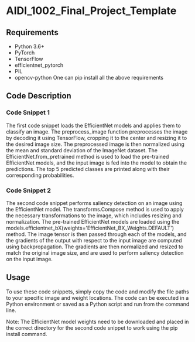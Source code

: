 # AIDI_1002_Final_Project_Template

## Requirements
- Python 3.6+
- PyTorch
- TensorFlow
- efficientnet_pytorch
- PIL
- opencv-python
One can pip install all the above requirements

## Code Description
### Code Snippet 1
The first code snippet loads the EfficientNet models and applies them to classify an image. The preprocess_image function preprocesses the image by decoding it using TensorFlow, cropping it to the center and resizing it to the desired image size. The preprocessed image is then normalized using the mean and standard deviation of the ImageNet dataset. The EfficientNet.from_pretrained method is used to load the pre-trained EfficientNet models, and the input image is fed into the model to obtain the predictions. The top 5 predicted classes are printed along with their corresponding probabilities.

### Code Snippet 2
The second code snippet performs saliency detection on an image using the EfficientNet model. The transforms.Compose method is used to apply the necessary transformations to the image, which includes resizing and normalization. The pre-trained EfficientNet models are loaded using the models.efficientnet_bX(weights='EfficientNet_BX_Weights.DEFAULT') method. The image tensor is then passed through each of the models, and the gradients of the output with respect to the input image are computed using backpropagation. The gradients are then normalized and resized to match the original image size, and are used to perform saliency detection on the input image.

## Usage
To use these code snippets, simply copy the code and modify the file paths to your specific image and weight locations. The code can be executed in a Python environment or saved as a Python script and run from the command line.

Note: The EfficientNet model weights need to be downloaded and placed in the correct directory for the second code snippet to work using the pip install command.
